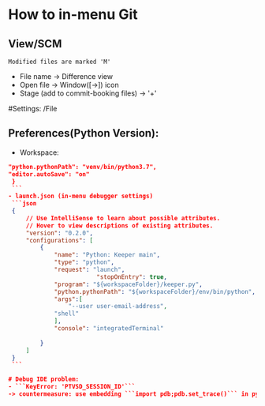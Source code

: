 # How to in-menu Git
 ## View/SCM
    Modified files are marked 'M'
  - File name -> Difference view
  - Open file -> Window([->]) icon
  - Stage (add to commit-booking files) -> '+'



#Settings: /File
 ## Preferences(Python Version): 
   - Workspace: 
   ```json {
   "python.pythonPath": "venv/bin/python3.7",
   "editor.autoSave": "on"
    }
    ```
 - launch.json (in-menu debugger settings)
    ```json
    {
        // Use IntelliSense to learn about possible attributes.
        // Hover to view descriptions of existing attributes.
        "version": "0.2.0",
        "configurations": [
            {
                "name": "Python: Keeper main",
                "type": "python",
                "request": "launch",
                            "stopOnEntry": true,
                "program": "${workspaceFolder}/keeper.py",
                "python.pythonPath": "${workspaceFolder}/env/bin/python",
                "args":[
                    "--user user-email-address",
                "shell"
                ],
                "console": "integratedTerminal"
                
            }
        ]
    }
    ```

# Debug IDE problem:
 - ```KeyError: 'PTVSD_SESSION_ID'```
  -> countermeasure: use embedding ```import pdb;pdb.set_trace()``` in python code file.

